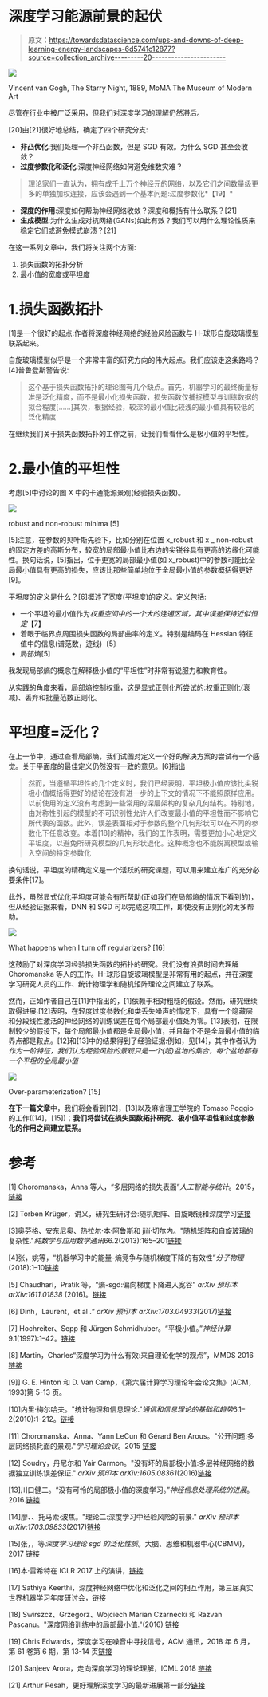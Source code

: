 # 深度学习能源前景的起伏

> 原文：<https://towardsdatascience.com/ups-and-downs-of-deep-learning-energy-landscapes-6d5741c12877?source=collection_archive---------20----------------------->

![](img/08de2b9cfa2706655158966a83e95aca.png)

Vincent van Gogh, The Starry Night, 1889, MoMA The Museum of Modern Art

尽管在行业中被广泛采用，但我们对深度学习的理解仍然滞后。

[20]由[21]很好地总结，确定了四个研究分支:

*   **非凸优化**:我们处理一个非凸函数，但是 SGD 有效。为什么 SGD 甚至会收敛？
*   **过度参数化和泛化**:深度神经网络如何避免维数灾难？

> 理论家们一直认为，拥有成千上万个神经元的网络，以及它们之间数量级更多的单独加权连接，应该会遇到一个基本问题:过度参数化*【19】*

*   **深度的作用**:深度如何帮助神经网络收敛？深度和概括有什么联系？[21]
*   **生成模型**:为什么生成对抗网络(GANs)如此有效？我们可以用什么理论性质来稳定它们或避免模式崩溃？[21]

在这一系列文章中，我们将关注两个方面:

1.  损失函数的拓扑分析
2.  最小值的宽度或平坦度

# 1.损失函数拓扑

[1]是一个很好的起点:作者将深度神经网络的经验风险函数与 H-球形自旋玻璃模型联系起来。

自旋玻璃模型似乎是一个非常丰富的研究方向的伟大起点。我们应该走这条路吗？[4]普鲁登斯警告说:

> 这个基于损失函数拓扑的理论图有几个缺点。首先，机器学习的最终衡量标准是泛化精度，而不是最小化损失函数，损失函数仅捕捉模型与训练数据的拟合程度[……]其次，根据经验，较深的最小值比较浅的最小值具有较低的泛化精度

在继续我们关于损失函数拓扑的工作之前，让我们看看什么是极小值的平坦性。

# 2.最小值的平坦性

考虑[5]中讨论的图 X 中的卡通能源景观(经验损失函数)。

![](img/9255e220b9382a97c602156e2bde81e0.png)

robust and non-robust minima [5]

[5]注意，在参数的贝叶斯先验下，比如分别在位置 x_robust 和 x _ non-robust 的固定方差的高斯分布，较宽的局部最小值比右边的尖锐谷具有更高的边缘化可能性。换句话说，[5]指出，位于更宽的局部最小值(如 x_robust)中的参数可能比全局最小值具有更高的损失，应该比那些简单地位于全局最小值的参数概括得更好[9]。

平坦度的定义是什么？[6]概述了宽度(平坦度)的定义。定义包括:

*   一个平坦的最小值作为*权重空间中的一个大的连通区域，其中误差保持近似恒定*【7】
*   着眼于临界点周围损失函数的局部曲率的定义。特别是编码在 Hessian 特征值中的信息(谱范数，迹线)〔5〕
*   局部熵[5]

我发现局部熵的概念在解释极小值的“平坦性”时非常有说服力和教育性。

从实践的角度来看，局部熵控制权重，这是显式正则化所尝试的:权重正则化(衰减)、丢弃和批量范数正则化。

# 平坦度=泛化？

在上一节中，通过查看局部熵，我们试图对定义一个好的解决方案的尝试有一个感觉。关于平面度的最佳定义仍然没有一致的意见。[6]指出

> 然而，当遵循平坦性的几个定义时，我们已经表明，平坦极小值应该比尖锐极小值概括得更好的结论在没有进一步的上下文的情况下不能照原样应用。以前使用的定义没有考虑到一些常用的深层架构的复杂几何结构。特别地，由对称性引起的模型的不可识别性允许人们改变最小值的平坦性而不影响它所代表的函数。此外，误差表面相对于参数的整个几何形状可以在不同的参数化下任意改变。本着[18]的精神，我们的工作表明，需要更加小心地定义平坦度，以避免所研究模型的几何形状退化。这种概念也不能脱离模型或输入空间的特定参数化

换句话说，平坦度的精确定义是一个活跃的研究课题，可以用来建立推广的充分必要条件[17]。

此外，虽然显式优化平坦度可能会有所帮助(正如我们在局部熵的情况下看到的)，但从经验证据来看，DNN 和 SGD 可以完成这项工作，即使没有正则化的太多帮助。

![](img/d5cd17e2bd1b8e568cdd528fb73c22c9.png)

What happens when I turn off regularizers? [16]

这鼓励了对深度学习经验损失函数的拓扑的研究。我们没有浪费时间去理解 Choromanska 等人的工作。H-球形自旋玻璃模型是非常有用的起点，并在深度学习研究人员的工作、统计物理学和随机矩阵理论之间建立了联系。

然而，正如作者自己在[11]中指出的，[1]依赖于相对粗糙的假设。然而，研究继续取得进展:[12]表明，在轻度过度参数化和类丢失噪声的情况下，具有一个隐藏层和分段线性激活的神经网络的训练误差在每个局部最小值处为零。[13]表明，在限制较少的假设下，每个局部最小值都是全局最小值，并且每个不是全局最小值的临界点都是鞍点。[12]和[13]中的结果得到了经验证据:例如，见[14]，其中作者认为*作为一阶特征，我们认为经验风险的景观只是一个(超)盆地的集合，每个盆地都有一个平坦的全局最小值*

![](img/2a927919953fb8f64f85aa5dd71e294e.png)

Over-parameterization? [15]

**在下一篇文章**中，我们将会看到[12]，[13]以及麻省理工学院的 Tomaso Poggio 的工作([14]，[15])；**我们将尝试在损失函数拓扑研究、极小值平坦性和过度参数化的作用之间建立联系。**

# 参考

[1] Choromanska，Anna 等人，“多层网络的损失表面”*人工智能与统计*。2015，[链接](http://proceedings.mlr.press/v38/choromanska15.pdf)

[2] Torben Krüger，讲义，研究生研讨会:随机矩阵、自旋眼镜和深度学习[链接](https://sites.google.com/site/torbenkruegermath/home/graduate-seminar-random-matrices-spin-glasses-deep-learning)

[3]奥芬格、安东尼奥、热拉尔·本·阿鲁斯和 jiří·切尔内。"随机矩阵和自旋玻璃的复杂性."*纯数学与应用数学通讯*66.2(2013):165–201[链接](https://arxiv.org/pdf/1003.1129.pdf)

[4]张，姚等，“机器学习中的能量-熵竞争与随机梯度下降的有效性”*分子物理*(2018):1–10[链接](https://arxiv.org/pdf/1803.01927.pdf)

[5] Chaudhari，Pratik 等，“熵-sgd:偏向梯度下降进入宽谷” *arXiv 预印本 arXiv:1611.01838* (2016)。[链接](https://arxiv.org/pdf/1611.01838.pdf)

[6] Dinh，Laurent，et al .“ *arXiv 预印本 arXiv:1703.04933*(2017)[链接](https://arxiv.org/pdf/1703.04933.pdf)

[7] Hochreiter、Sepp 和 Jürgen Schmidhuber。“平极小值。”*神经计算*9.1(1997):1–42。[链接](http://www.bioinf.jku.at/publications/older/3304.pdf)

[8] Martin，Charles“深度学习为什么有效:来自理论化学的观点”，MMDS 2016 [链接](http://mmds-data.org/presentations/2016/s-martin.pdf)

[9]] G. E. Hinton 和 D. Van Camp，《第六届计算学习理论年会论文集》(ACM，1993)第 5-13 页。

[10]内里·梅尔哈夫。"统计物理和信息理论."*通信和信息理论的基础和趋势*6.1–2(2010):1–212。[链接](http://webee.technion.ac.il/people/merhav/papers/p138f.pdf)

[11] Choromanska、Anna、Yann LeCun 和 Gérard Ben Arous。"公开问题:多层网络损耗面的景观."*学习理论会议*。2015 [链接](http://proceedings.mlr.press/v40/Choromanska15.pdf)

[12] Soudry，丹尼尔和 Yair Carmon。"没有坏的局部极小值:多层神经网络的数据独立训练误差保证." *arXiv 预印本 arXiv:1605.08361*(2016)[链接](https://arxiv.org/pdf/1605.08361.pdf)

[13]川口健二。“没有可怜的局部极小值的深度学习。”*神经信息处理系统的进展*。2016.[链接](https://pdfs.semanticscholar.org/f843/49b38c61467f3ba8501a3fcff61c87a505e3.pdf)

[14]廖、、托马索·波焦。"理论二:深度学习中经验风险的前景." *arXiv 预印本 arXiv:1703.09833*(2017)[链接](https://arxiv.org/pdf/1703.09833.pdf)

[15]张，，等*深度学习理论 sgd 的泛化性质*。大脑、思维和机器中心(CBMM)，2017 [链接](https://dspace.mit.edu/bitstream/handle/1721.1/107841/CBMM-Memo-067-v3.pdf?sequence=6)

[16]本·雷希特在 ICLR 2017 上的演讲，[链接](https://iclr.cc/archive/www/lib/exe/fetch.php%3Fmedia=iclr2017:recht_iclr2017.pdf)

[17] Sathiya Keerthi，深度神经网络中优化和泛化之间的相互作用，第三届真实世界机器学习年度研讨会，[链接](http://www.keerthis.com/Optimization_and_Generalization_Keerthi_Criteo_November_08_2017.pptx)

[18] Swirszcz、Grzegorz、Wojciech Marian Czarnecki 和 Razvan Pascanu。"深度网络训练中的局部最小值."(2016) [链接](https://pdfs.semanticscholar.org/6496/93b2437378699945d36e8203d79a93454273.pdf)

[19] Chris Edwards，深度学习在噪音中寻找信号，ACM 通讯，2018 年 6 月，第 61 卷第 6 期，第 13-14 页[链接](https://cacm.acm.org/magazines/2018/6/228030-deep-learning-hunts-for-signals-among-the-noise/fulltext)

[20] Sanjeev Arora，走向深度学习的理论理解，ICML 2018 [链接](https://www.dropbox.com/s/qonozmne0x4x2r3/deepsurveyICML18final.pptx?dl=0)

[21] Arthur Pesah，更好理解深度学习的最新进展第一部分[链接](/recent-advances-for-a-better-understanding-of-deep-learning-part-i-5ce34d1cc914)